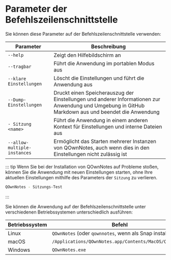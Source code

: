 # Parameter der Befehlszeilenschnittstelle

Sie können diese Parameter auf der Befehlszeilenschnittstelle verwenden:

| Parameter                    | Beschreibung                                                                                                                                        |
| ---------------------------- | --------------------------------------------------------------------------------------------------------------------------------------------------- |
| `--help`                     | Zeigt den Hilfebildschirm an                                                                                                                        |
| `--tragbar`                  | Führt die Anwendung im portablen Modus aus                                                                                                          |
| `--klare Einstellungen`      | Löscht die Einstellungen und führt die Anwendung aus                                                                                                |
| `--Dump-Einstellungen`       | Druckt einen Speicherauszug der Einstellungen und anderer Informationen zur Anwendung und Umgebung in GitHub Markdown aus und beendet die Anwendung |
| `- Sitzung <name>`     | Führt die Anwendung in einem anderen Kontext für Einstellungen und interne Dateien aus                                                              |
| `--allow-multiple-instances` | Ermöglicht das Starten mehrerer Instanzen von QOwnNotes, auch wenn dies in den Einstellungen nicht zulässig ist                                     |

::: tip
Wenn Sie bei der Installation von QOwnNotes auf Probleme stoßen, können Sie die Anwendung mit neuen Einstellungen starten, ohne Ihre aktuellen Einstellungen mithilfe des Parameters der ` Sitzung ` zu verlieren.

```bash
QOwnNotes - Sitzungs-Test
```
:::

Sie können die Anwendung auf der Befehlszeilenschnittstelle unter verschiedenen Betriebssystemen unterschiedlich ausführen:

| Betriebssystem | Befehl                                                        |
| -------------- | ------------------------------------------------------------- |
| Linux          | ` QOwnNotes ` (oder ` qownnotes `, wenn als Snap installiert) |
| macOS          | `/Applications/QOwnNotes.app/Contents/MacOS/QOwnNotes`        |
| Windows        | `QOwnNotes.exe`                                               |
